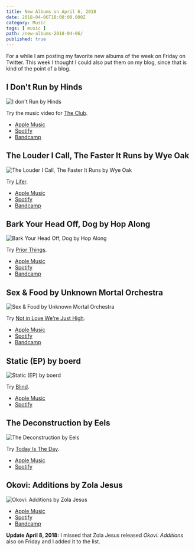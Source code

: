 ```yaml
---
title: New Albums on April 6, 2018
date: 2018-04-06T18:00:00.000Z
category: Music
tags: [ music ]
path: /new-albums-2018-04-06/
published: true
---
```


For a while I am posting my favorite new albums of the week on Friday on Twitter. This week I thought I could also put them on my blog, since that is kind of the point of a blog.

## I Don't Run by Hinds

![I don't Run by Hinds](./hinds-i-dont-run.jpg)

Try the music video for [The Club](https://www.youtube.com/watch?v=3zf9aO2qpn0).

- [Apple Music](https://itunes.apple.com/at/album/i-dont-run/1326887526?l=en)
- [Spotify](https://open.spotify.com/album/5Cx9K3B2kOjSvAC23ADh3X)
- [Bandcamp](https://hinds.bandcamp.com/album/i-dont-run)

## The Louder I Call, The Faster It Runs by Wye Oak

![The Louder I Call, The Faster It Runs by Wye Oak](./wye-oak-the-louder-i-call-the-faster-it-runs.jpg)

Try [Lifer](https://www.youtube.com/watch?v=ojvwB6u30Ks).

- [Apple Music](https://itunes.apple.com/at/album/the-louder-i-call-the-faster-it-runs/1334754325?l=en)
- [Spotify](https://open.spotify.com/album/3lSHd2sapKzXk7XkDac2zg)
- [Bandcamp](https://wyeoak.bandcamp.com/album/the-louder-i-call-the-faster-it-runs)

## Bark Your Head Off, Dog by Hop Along

![Bark Your Head Off, Dog by Hop Along](./hop-along-bark-your-head-off-dog.jpg)

Try [Prior Things](https://www.youtube.com/watch?v=6IbBU4QXxD4).

- [Apple Music](https://itunes.apple.com/at/album/bark-your-head-off-dog/1334804729?l=en)
- [Spotify](https://open.spotify.com/album/7taAuoHvZ4LJzEaB0OzuP3)
- [Bandcamp](https://hopalong.bandcamp.com/album/bark-your-head-off-dog)

## Sex & Food by Unknown Mortal Orchestra

![Sex & Food by Unknown Mortal Orchestra](./unknown-mortal-orchestra-sex-and-food.jpg)

Try [Not in Love We're Just High](https://www.youtube.com/watch?v=uY82vChor2A).

- [Apple Music](https://itunes.apple.com/at/album/sex-food/1334720786?l=en)
- [Spotify](https://open.spotify.com/album/7c2Xfq7aQKzs0KdSI3K7Rc)
- [Bandcamp](https://unknown-mortal-orchestra.bandcamp.com/album/sex-food)

## Static (EP) by boerd

![Static (EP) by boerd](./boerd-static.jpg)

Try [Blind](https://www.youtube.com/watch?v=Qgv4hQ_C9ds).

- [Apple Music](https://itunes.apple.com/at/album/static-ep/1346439734?l=en)
- [Spotify](https://open.spotify.com/album/70fSTPNjTjkQRXALU9kO1W)

## The Deconstruction by Eels

![The Deconstruction by Eels](./eels-the-deconstruction.jpg)

Try [Today Is The Day](https://www.youtube.com/watch?v=qx3sKPoeOis).

- [Apple Music](https://itunes.apple.com/at/album/the-deconstruction/1330700343?l=en)
- [Spotify](https://open.spotify.com/album/2Vm6H5PPbIIhTWvREsrlTm)

## Okovi: Additions by Zola Jesus

![Okovi: Additions by Zola Jesus](./zola-jesus-okovi-additions.jpg)

- [Apple Music](https://itunes.apple.com/at/album/okovi-additions/1346854452?l=en)
- [Spotify](https://open.spotify.com/album/6gIClbeFY916nkjAnc2cK9)
- [Bandcamp](https://zolajesus.bandcamp.com/album/okovi-additions)

**Update April 8, 2018:** I missed that Zola Jesus released *Okovi: Additions* also on Friday and I added it to the list.





